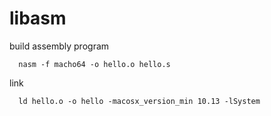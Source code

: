 # libasm

build assembly program

      nasm -f macho64 -o hello.o hello.s
      
      
link

      ld hello.o -o hello -macosx_version_min 10.13 -lSystem
